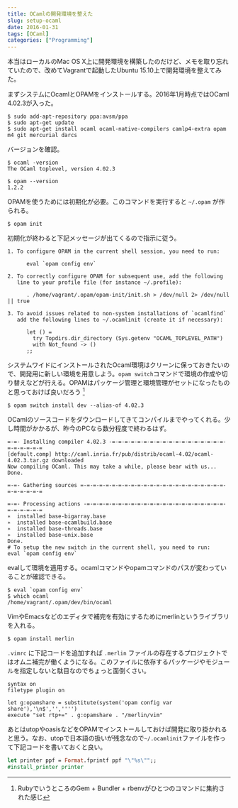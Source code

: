```yaml
---
title: OCamlの開発環境を整えた
slug: setup-ocaml
date: 2016-01-31
tags: [OCaml]
categories: ["Programming"]
---
```


本当はローカルのMac OS X上に開発環境を構築したのだけど、メモを取り忘れていたので、改めてVagrantで起動したUbuntu 15.10上で開発環境を整えてみた。

まずシステムにOcamlとOPAMをインストールする。2016年1月時点ではOCaml 4.02.3が入った。

```
$ sudo add-apt-repository ppa:avsm/ppa
$ sudo apt-get update
$ sudo apt-get install ocaml ocaml-native-compilers camlp4-extra opam m4 git mercurial darcs
```

バージョンを確認。

```
$ ocaml -version
The OCaml toplevel, version 4.02.3

$ opam --version
1.2.2
```

OPAMを使うためには初期化が必要。このコマンドを実行すると `~/.opam` が作られる。

```
$ opam init
```

初期化が終わると下記メッセージが出てくるので指示に従う。

```
1. To configure OPAM in the current shell session, you need to run:

      eval `opam config env`

2. To correctly configure OPAM for subsequent use, add the following
   line to your profile file (for instance ~/.profile):

      . /home/vagrant/.opam/opam-init/init.sh > /dev/null 2> /dev/null || true

3. To avoid issues related to non-system installations of `ocamlfind`
   add the following lines to ~/.ocamlinit (create it if necessary):

      let () =
        try Topdirs.dir_directory (Sys.getenv "OCAML_TOPLEVEL_PATH")
        with Not_found -> ()
      ;;
```

システムワイドにインストールされたOcaml環境はクリーンに保っておきたいので、開発用に新しい環境を用意しよう。`opam switch`コマンドで環境の作成や切り替えなどが行える。OPAMはパッケージ管理と環境管理がセットになったものと思っておけば良いだろう [^1]

```
$ opam switch install dev --alias-of 4.02.3
```

OCamlのソースコードをダウンロードしてきてコンパイルまでやってくれる。少し時間がかかるが、昨今のPCなら数分程度で終わるはず。

```
=-=- Installing compiler 4.02.3 -=-=-=-=-=-=-=-=-=-=-=-=-=-=-=-=-=-=-=-=-=-=-=-=
[default.comp] http://caml.inria.fr/pub/distrib/ocaml-4.02/ocaml-4.02.3.tar.gz downloaded
Now compiling OCaml. This may take a while, please bear with us...
Done.

=-=- Gathering sources =-=-=-=-=-=-=-=-=-=-=-=-=-=-=-=-=-=-=-=-=-=-=-=-=-=-=-=-=

=-=- Processing actions -=-=-=-=-=-=-=-=-=-=-=-=-=-=-=-=-=-=-=-=-=-=-=-=-=-=-=-=
∗  installed base-bigarray.base
∗  installed base-ocamlbuild.base
∗  installed base-threads.base
∗  installed base-unix.base
Done.
# To setup the new switch in the current shell, you need to run:
eval `opam config env`
```

evalして環境を適用する。ocamlコマンドやopamコマンドのパスが変わっていることが確認できる。

```
$ eval `opam config env`
$ which ocaml
/home/vagrant/.opam/dev/bin/ocaml
```

VimやEmacsなどのエディタで補完を有効にするためにmerlinというライブラリを入れる。

```
$ opam install merlin
```

`.vimrc` に下記コードを追加すれば `.merlin` ファイルの存在するプロジェクトではオムニ補完が働くようになる。このファイルに依存するパッケージやモジュールを指定しないと駄目なのでちょっと面倒くさい。

```vim
syntax on
filetype plugin on

let g:opamshare = substitute(system('opam config var share'),'\n$','','''')
execute "set rtp+=" . g:opamshare . "/merlin/vim"
```

あとはutopやoasisなどをOPAMでインストールしておけば開発に取り掛かれると思う。なお、utopで日本語の扱いが残念なので`~/.ocamlinit`ファイルを作って下記コードを書いておくと良い。

```ocaml
let printer ppf = Format.fprintf ppf "\"%s\"";;
#install_printer printer
```

[^1]: RubyでいうところのGem + Bundler + rbenvがひとつのコマンドに集約された感じ
